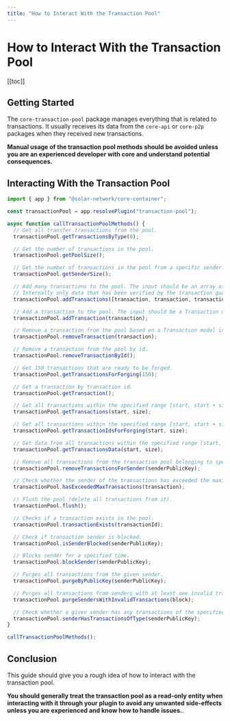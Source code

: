 ```yaml
---
title: "How to Interact With the Transaction Pool"
---
```


# How to Interact With the Transaction Pool

[[toc]]

## Getting Started

The `core-transaction-pool` package manages everything that is related to transactions. It usually receives its data from the `core-api` or `core-p2p` packages when they received new transactions.

**Manual usage of the transaction pool methods should be avoided unless you are an experienced developer with core and understand potential consequences.**

## Interacting With the Transaction Pool

```ts
import { app } from "@solar-network/core-container";

const transactionPool = app.resolvePlugin("transaction-pool");

async function callTransactionPoolMethods() {
  // Get all transfer transactions from the pool.
  transactionPool.getTransactionsByType(0);

  // Get the number of transactions in the pool.
  transactionPool.getPoolSize();

  // Get the number of transactions in the pool from a specific sender.
  transactionPool.getSenderSize();

  // Add many transactions to the pool. The input should be an array of Transaction model instances from the @solar-network/crypto package.
  // Internally only data that has been verified by the transaction guard will enter the pool so make sure all of your data is verified.
  transactionPool.addTransactions([transaction, transaction, transaction]);

  // Add a transaction to the pool. The input should be a Transaction model instance from the @solar-network/crypto package.
  transactionPool.addTransaction(transaction);

  // Remove a transaction from the pool based on a Transaction model instance.
  transactionPool.removeTransaction(transaction);

  // Remove a transaction from the pool by id.
  transactionPool.removeTransactionById();

  // Get 150 transactions that are ready to be forged.
  transactionPool.getTransactionsForForging(150);

  // Get a transaction by transaction id.
  transactionPool.getTransaction();

  // Get all transactions within the specified range [start, start + size), ordered by fee.
  transactionPool.getTransactions(start, size);

  // Get all transactions within the specified range [start, start + size).
  transactionPool.getTransactionIdsForForging(start, size);

  // Get data from all transactions within the specified range [start, start + size).
  transactionPool.getTransactionsData(start, size);

  // Remove all transactions from the transaction pool belonging to specific sender.
  transactionPool.removeTransactionsForSender(senderPublicKey);

  // Check whether the sender of the transactions has exceeded the maximum nmber of transactions in queue.
  transactionPool.hasExceededMaxTransactions(transaction);

  // Flush the pool (delete all transactions from it).
  transactionPool.flush();

  // Checks if a transaction exists in the pool.
  transactionPool.transactionExists(transactionId);

  // Check if transaction sender is blocked.
  transactionPool.isSenderBlocked(senderPublicKey);

  // Blocks sender for a specified time.
  transactionPool.blockSender(senderPublicKey);

  // Purges all transactions from the given sender.
  transactionPool.purgeByPublicKey(senderPublicKey);

  // Purges all transactions from senders with at least one invalid transaction.
  transactionPool.purgeSendersWithInvalidTransactions(block);

  // Check whether a given sender has any transactions of the specified type in the pool.
  transactionPool.senderHasTransactionsOfType(senderPublicKey);
}

callTransactionPoolMethods();
```

## Conclusion

This guide should give you a rough idea of how to interact with the transaction pool.

**You should generally treat the transaction pool as a read-only entity when interacting with it through your plugin to avoid any unwanted side-effects unless you are experienced and know how to handle issues.**.
